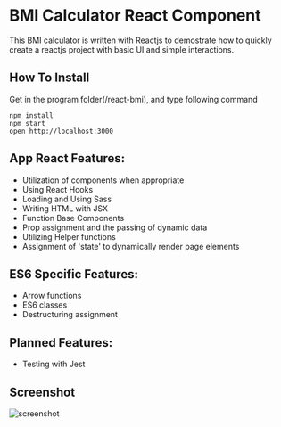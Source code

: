 # BMI Calculator React Component 
This BMI calculator is written with Reactjs to demostrate how to quickly create a reactjs project with basic UI and simple interactions.


## How To Install
Get in the program folder(/react-bmi), and type following command

```
npm install
npm start
open http://localhost:3000
```

## App React Features:

* Utilization of components when appropriate
* Using React Hooks
* Loading and Using Sass
* Writing HTML with JSX
* Function Base Components
* Prop assignment and the passing of dynamic data
* Utilizing Helper functions
* Assignment of 'state' to dynamically render page elements

## ES6 Specific Features:

* Arrow functions
* ES6 classes
* Destructuring assignment
 

## Planned Features:
* Testing with Jest

## Screenshot
![screenshot](https://github.com/mehrdad-safari/react-bmi/master/public/screenshot.png)

